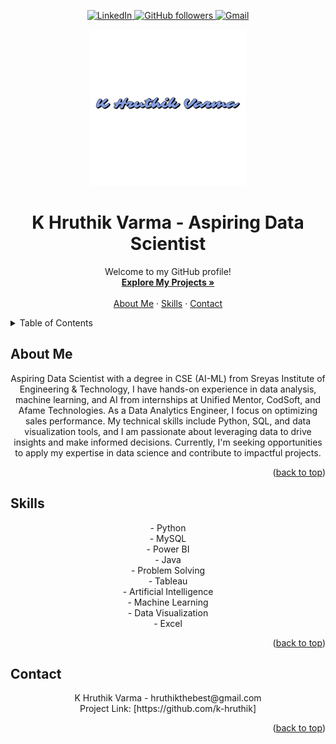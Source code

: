 <!-- Improved compatibility of back to top link: See: https://github.com/othneildrew/Best-README-Template/pull/73 -->
<a id="readme-top"></a>

<!-- PROJECT SHIELDS -->
<!-- PROJECT SHIELDS -->
<p align="center">
  <a href="https://linkedin.com/in/hruthik-varma">
    <img src="https://img.shields.io/badge/-LinkedIn-black.svg?style=for-the-badge&logo=linkedin&colorB=555" alt="LinkedIn">
  </a>
  <a href="https://github.com/k-hruthik?tab=followers">
    <img src="https://img.shields.io/github/followers/k-hruthik?style=for-the-badge" alt="GitHub followers">
  </a>
  <a href="mailto:hruthikthebest@gmail.com">
    <img src="https://img.shields.io/badge/Gmail-red?style=for-the-badge&logo=gmail&logoColor=white" alt="Gmail">
  </a>
</p>

<!-- PROJECT LOGO -->
<div align="center">
  <a href="https://github.com/k-hruthik/my-repositary/blob/main/Untitled%20(1).png">
    <img src="https://github.com/k-hruthik/my-repositary/blob/main/Untitled%20(1).png" alt="Logo" width="250" height="250">
  </a>

<h1>K Hruthik Varma - Aspiring Data Scientist</h1>

  <p>
    Welcome to my GitHub profile!
    <br />
    <a href="https://github.com/k-hruthik"><strong>Explore My Projects »</strong></a>
    <br />
    <br />
    <a href="#about-me">About Me</a>
    ·
    <a href="#skills">Skills</a>
    ·
    <a href="#contact">Contact</a>
  </p>
</div>

<!-- TABLE OF CONTENTS -->
<details>
  <summary>Table of Contents</summary>
  <ol>
    <li><a href="#about-me">About Me</a></li>
    <li><a href="#skills">Skills</a></li>
    <li><a href="#contact">Contact</a></li>
  </ol>
</details>

<!-- ABOUT ME -->
## About Me

<p align="center">
Aspiring Data Scientist with a degree in CSE (AI-ML) from Sreyas Institute of Engineering & Technology, I have hands-on experience in data analysis, machine learning, and AI from internships at Unified Mentor, CodSoft, and Afame Technologies. As a Data Analytics Engineer, I focus on optimizing sales performance. My technical skills include Python, SQL, and data visualization tools, and I am passionate about leveraging data to drive insights and make informed decisions. Currently, I'm seeking opportunities to apply my expertise in data science and contribute to impactful projects.
</p>

<p align="right">(<a href="#readme-top">back to top</a>)</p>

<!-- SKILLS -->
## Skills

<p align="center">
- Python<br>
- MySQL<br>
- Power BI<br>
- Java<br>
- Problem Solving<br>
- Tableau<br>
- Artificial Intelligence<br>
- Machine Learning<br>
- Data Visualization<br>
- Excel
</p>

<p align="right">(<a href="#readme-top">back to top</a>)</p>

<!-- CONTACT -->
## Contact

<p align="center">
K Hruthik Varma - hruthikthebest@gmail.com
<br>
Project Link: [https://github.com/k-hruthik]
</p>

<p align="right">(<a href="#readme-top">back to top</a>)</p>

<!-- MARKDOWN LINKS & IMAGES -->
[linkedin-shield]: https://img.shields.io/badge/-LinkedIn-black.svg?style=for-the-badge&logo=linkedin&colorB=555
[linkedin-url]: https://linkedin.com/in/hruthik-varma
[github-followers-shield]: https://img.shields.io/github/followers/k-hruthik?style=for-the-badge
[github-followers-url]: https://github.com/k-hruthik?tab=followers
[gmail-shield]: https://img.shields.io/badge/Gmail-red?style=for-the-badge&logo=gmail&logoColor=white
[gmail-url]: mailto:hruthikthebest@gmail.com
